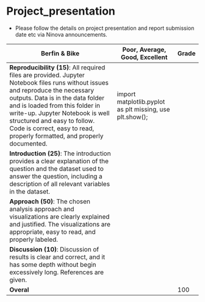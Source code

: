 # Project_presentation

- Please follow the details on project presentation and report submission date etc via Ninova announcements.

| Berfin & Bike                                                                                                                                                                                                                                                                                                                                         | Poor, Average, Good, Excellent                           | Grade |
|-------------------------------------------------------------------------------------------------------------------------------------------------------------------------------------------------------------------------------------------------------------------------------------------------------------------------------------------------------|----------------------------------------------------------|-------|
| **Reproducibility (15)**: All required files are provided. Jupyter Notebook files runs without issues and reproduce the necessary outputs. Data is in the data folder and is loaded from this folder in write-up. Jupyter Notebook is well structured and easy to follow. Code is correct, easy to read, properly formatted, and properly documented. | import matplotlib.pyplot as plt missing, use plt.show(); |       |
| **Introduction (25)**: The introduction provides a clear explanation of the question and the dataset used to answer the question, including a description of all relevant variables in the dataset.                                                                                                                                                   |                                                          |       |
| **Approach (50)**: The chosen analysis approach and visualizations are clearly explained and justified. The visualizations are appropriate, easy to read, and properly labeled.                                                                                                                                                                       |                                                          |       |
| **Discussion (10)**: Discussion of results is clear and correct, and it has some depth without begin excessively long. References are given.                                                                                                                                                                                                          |                                                          |       |
| **Overal**                                                                                                                                                                                                                                                                                                                                            |                                                          | 100   |
